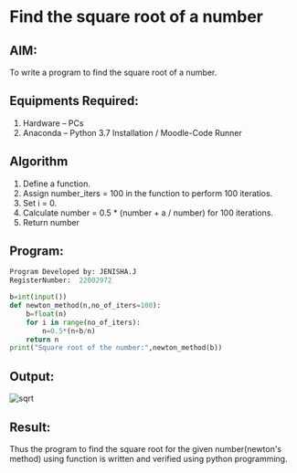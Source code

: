 # Find the square root of a number

## AIM:
To write a program to find the square root of a number.

## Equipments Required:
1. Hardware – PCs
2. Anaconda – Python 3.7 Installation / Moodle-Code Runner

## Algorithm
1. Define a function.
2. Assign number_iters = 100 in the function to perform 100 iteratios.
3. Set i = 0.
4. Calculate  number = 0.5 * (number + a / number) for 100 iterations.
5. Return number

## Program:
```python
Program Developed by: JENISHA.J
RegisterNumber:  22002972

b=int(input())
def newton_method(n,no_of_iters=100):
    b=float(n)
    for i in range(no_of_iters):
        n=0.5*(n+b/n)
    return n
print("Square root of the number:",newton_method(b))
```

## Output:
![sqrt](https://user-images.githubusercontent.com/119405070/210387364-096f51d5-0ec9-41c1-81b2-d94beb7f0b00.png)



## Result:
Thus the program to find the square root for the given number(newton's method) using function is written and verified using python programming.
